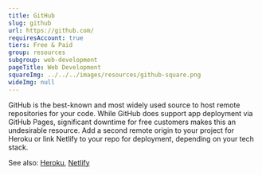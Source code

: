 ```yaml
---
title: GitHub
slug: github
url: https://github.com/
requiresAccount: true
tiers: Free & Paid
group: resources
subgroup: web-development
pageTitle: Web Development
squareImg: ../../../images/resources/github-square.png
wideImg: null
---
```


GitHub is the best-known and most widely used source to host remote repositories for your code.  While GitHub does support app deployment via GitHub Pages, significant downtime for free customers makes this an undesirable resource.  Add a second remote origin to your project for Heroku or link Netlify to your repo for deployment, depending on your tech stack.

See also: <a href="#heroku">Heroku</a>, <a href="#netlify">Netlify</a>